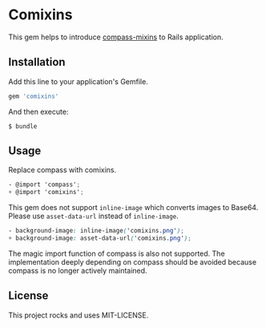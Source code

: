 # Comixins
This gem helps to introduce [compass-mixins](https://github.com/Igosuki/compass-mixins) to Rails application.

## Installation

Add this line to your application's Gemfile.
```ruby
gem 'comixins'
```

And then execute:
```
$ bundle
```

## Usage

Replace compass with comixins.
```scss
- @import 'compass';
+ @import 'comixins';
```

This gem does not support `inline-image` which converts images to Base64.
Please use `asset-data-url` instead of `inline-image`.
```scss
- background-image: inline-image('comixins.png');
+ background-image: asset-data-url('comixins.png');
```

The magic import function of compass is also not supported.
The implementation deeply depending on compass should be avoided because compass is no longer actively maintained.

## License
This project rocks and uses MIT-LICENSE.
